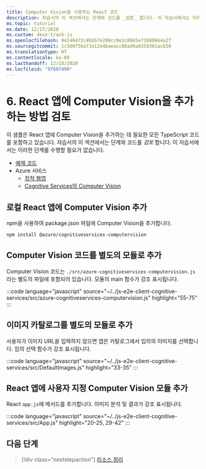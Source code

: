 ```yaml
---
title: Computer Vision을 사용하는 React 코드
description: 자습서의 이 섹션에서는 단계와 코드를 _검토_ 합니다. 이 자습서에서는 이러한 단계를 수행할 필요가 없습니다.
ms.topic: tutorial
ms.date: 12/17/2020
ms.custom: devx-track-js
ms.openlocfilehash: 84140472c4bb57e208cc0e2c0665e72680664a2f
ms.sourcegitcommit: 1c508f5ba73a12e4baeacc88ad9a8359301acb50
ms.translationtype: HT
ms.contentlocale: ko-KR
ms.lasthandoff: 12/18/2020
ms.locfileid: "97687490"
---
```

# <a name="6-review-how-to-add-computer-vision-to-the-react-app"></a>6. React 앱에 Computer Vision을 추가하는 방법 검토

이 샘플은 React 앱에 Computer Vision을 추가하는 데 필요한 모든 TypeScript 코드를 포함하고 있습니다. 자습서의 이 섹션에서는 단계와 코드를 _검토_ 합니다. 이 자습서에서는 이러한 단계를 수행할 필요가 없습니다. 

* [예제 코드](https://github.com/Azure-Samples/js-e2e-client-cognitive-services)
* Azure 서비스
    * [정적 웹앱](https://docs.microsoft.com/azure/static-web-apps)
    * [Cognitive Services의 Computer Vision](https://docs.microsoft.com/azure/cognitive-services/computer-vision/)

## <a name="add-computer-vision-to-local-react-app"></a>로컬 React 앱에 Computer Vision 추가

npm을 사용하여 package.json 파일에 Computer Vision을 추가합니다. 

```bash
npm install @azure/cognitiveservices-computervision 
```

## <a name="add-computer-vision-code-as-separate-module"></a>Computer Vision 코드를 별도의 모듈로 추가

Computer Vision 코드는 `./src/azure-cognitiveservices-computervision.js`라는 별도의 파일에 포함되어 있습니다. 모듈의 main 함수가 강조 표시됩니다. 

:::code language="javascript" source="~/../js-e2e-client-cognitive-services/src/azure-cognitiveservices-computervision.js" highlight="55-75" :::

## <a name="add-catalog-of-images-as-separate-module"></a>이미지 카탈로그를 별도의 모듈로 추가

사용자가 이미지 URL을 입력하지 않으면 앱은 카탈로그에서 임의의 이미지를 선택합니다. 임의 선택 함수가 강조 표시됩니다. 

:::code language="javascript" source="~/../js-e2e-client-cognitive-services/src/DefaultImages.js" highlight="33-35" :::

## <a name="add-custom-computer-vision-module-to-react-app"></a>React 앱에 사용자 지정 Computer Vision 모듈 추가

React `app.js`에 메서드를 추가합니다. 이미지 분석 및 결과가 강조 표시됩니다.

:::code language="javascript" source="~/../js-e2e-client-cognitive-services/src/App.js" highlight="20-25, 29-42" :::

## <a name="next-step"></a>다음 단계

> [!div class="nextstepaction"]
> [리소스 정리](clean-up-resources.md) 